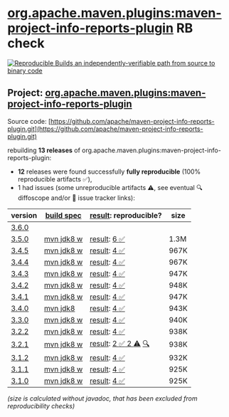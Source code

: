 [org.apache.maven.plugins:maven-project-info-reports-plugin](https://central.sonatype.com/artifact/org.apache.maven.plugins/maven-project-info-reports-plugin/versions) RB check
=======

[![Reproducible Builds](https://reproducible-builds.org/images/logos/rb.svg) an independently-verifiable path from source to binary code](https://reproducible-builds.org/)

## Project: [org.apache.maven.plugins:maven-project-info-reports-plugin](https://central.sonatype.com/artifact/org.apache.maven.plugins/maven-project-info-reports-plugin/versions)

Source code: [https://github.com/apache/maven-project-info-reports-plugin.git](https://github.com/apache/maven-project-info-reports-plugin.git)

rebuilding **13 releases** of org.apache.maven.plugins:maven-project-info-reports-plugin:
- **12** releases were found successfully **fully reproducible** (100% reproducible artifacts :white_check_mark:),
- 1 had issues (some unreproducible artifacts :warning:, see eventual :mag: diffoscope and/or :memo: issue tracker links):

| version | [build spec](/BUILDSPEC.md) | [result](https://reproducible-builds.org/docs/jvm/): reproducible? | size |
| -- | --------- | ------ | -- |
| [3.6.0](https://central.sonatype.com/artifact/org.apache.maven.plugins/maven-project-info-reports-plugin/3.6.0/pom) | | | |
| [3.5.0](https://central.sonatype.com/artifact/org.apache.maven.plugins/maven-project-info-reports-plugin/3.5.0/pom) | [mvn jdk8 w](maven-project-info-reports-plugin-3.5.0.buildspec) | [result](maven-project-info-reports-plugin-3.5.0.buildinfo): [6 :white_check_mark: ](maven-project-info-reports-plugin-3.5.0.buildcompare) | 1.3M |
| [3.4.5](https://central.sonatype.com/artifact/org.apache.maven.plugins/maven-project-info-reports-plugin/3.4.5/pom) | [mvn jdk8 w](maven-project-info-reports-plugin-3.4.5.buildspec) | [result](maven-project-info-reports-plugin-3.4.5.buildinfo): [4 :white_check_mark: ](maven-project-info-reports-plugin-3.4.5.buildcompare) | 967K |
| [3.4.4](https://central.sonatype.com/artifact/org.apache.maven.plugins/maven-project-info-reports-plugin/3.4.4/pom) | [mvn jdk8 w](maven-project-info-reports-plugin-3.4.4.buildspec) | [result](maven-project-info-reports-plugin-3.4.4.buildinfo): [4 :white_check_mark: ](maven-project-info-reports-plugin-3.4.4.buildcompare) | 967K |
| [3.4.3](https://central.sonatype.com/artifact/org.apache.maven.plugins/maven-project-info-reports-plugin/3.4.3/pom) | [mvn jdk8 w](maven-project-info-reports-plugin-3.4.3.buildspec) | [result](maven-project-info-reports-plugin-3.4.3.buildinfo): [4 :white_check_mark: ](maven-project-info-reports-plugin-3.4.3.buildcompare) | 947K |
| [3.4.2](https://central.sonatype.com/artifact/org.apache.maven.plugins/maven-project-info-reports-plugin/3.4.2/pom) | [mvn jdk8 w](maven-project-info-reports-plugin-3.4.2.buildspec) | [result](maven-project-info-reports-plugin-3.4.2.buildinfo): [4 :white_check_mark: ](maven-project-info-reports-plugin-3.4.2.buildcompare) | 948K |
| [3.4.1](https://central.sonatype.com/artifact/org.apache.maven.plugins/maven-project-info-reports-plugin/3.4.1/pom) | [mvn jdk8 w](maven-project-info-reports-plugin-3.4.1.buildspec) | [result](maven-project-info-reports-plugin-3.4.1.buildinfo): [4 :white_check_mark: ](maven-project-info-reports-plugin-3.4.1.buildcompare) | 947K |
| [3.4.0](https://central.sonatype.com/artifact/org.apache.maven.plugins/maven-project-info-reports-plugin/3.4.0/pom) | [mvn jdk8](maven-project-info-reports-plugin-3.4.0.buildspec) | [result](maven-project-info-reports-plugin-3.4.0.buildinfo): [4 :white_check_mark: ](maven-project-info-reports-plugin-3.4.0.buildcompare) | 943K |
| [3.3.0](https://central.sonatype.com/artifact/org.apache.maven.plugins/maven-project-info-reports-plugin/3.3.0/pom) | [mvn jdk8 w](maven-project-info-reports-plugin-3.3.0.buildspec) | [result](maven-project-info-reports-plugin-3.3.0.buildinfo): [4 :white_check_mark: ](maven-project-info-reports-plugin-3.3.0.buildcompare) | 940K |
| [3.2.2](https://central.sonatype.com/artifact/org.apache.maven.plugins/maven-project-info-reports-plugin/3.2.2/pom) | [mvn jdk8 w](maven-project-info-reports-plugin-3.2.2.buildspec) | [result](maven-project-info-reports-plugin-3.2.2.buildinfo): [4 :white_check_mark: ](maven-project-info-reports-plugin-3.2.2.buildcompare) | 938K |
| [3.2.1](https://central.sonatype.com/artifact/org.apache.maven.plugins/maven-project-info-reports-plugin/3.2.1/pom) | [mvn jdk8 w](maven-project-info-reports-plugin-3.2.1.buildspec) | [result](maven-project-info-reports-plugin-3.2.1.buildinfo): [2 :white_check_mark:  2 :warning:](maven-project-info-reports-plugin-3.2.1.buildcompare) [:mag:](maven-project-info-reports-plugin-3.2.1.diffoscope) | 938K |
| [3.1.2](https://central.sonatype.com/artifact/org.apache.maven.plugins/maven-project-info-reports-plugin/3.1.2/pom) | [mvn jdk8 w](maven-project-info-reports-plugin-3.1.2.buildspec) | [result](maven-project-info-reports-plugin-3.1.2.buildinfo): [4 :white_check_mark: ](maven-project-info-reports-plugin-3.1.2.buildcompare) | 932K |
| [3.1.1](https://central.sonatype.com/artifact/org.apache.maven.plugins/maven-project-info-reports-plugin/3.1.1/pom) | [mvn jdk8 w](maven-project-info-reports-plugin-3.1.1.buildspec) | [result](maven-project-info-reports-plugin-3.1.1.buildinfo): [4 :white_check_mark: ](maven-project-info-reports-plugin-3.1.1.buildcompare) | 925K |
| [3.1.0](https://central.sonatype.com/artifact/org.apache.maven.plugins/maven-project-info-reports-plugin/3.1.0/pom) | [mvn jdk8 w](maven-project-info-reports-plugin-3.1.0.buildspec) | [result](maven-project-info-reports-plugin-3.1.0.buildinfo): [4 :white_check_mark: ](maven-project-info-reports-plugin-3.1.0.buildcompare) | 925K |

<i>(size is calculated without javadoc, that has been excluded from reproducibility checks)</i>
